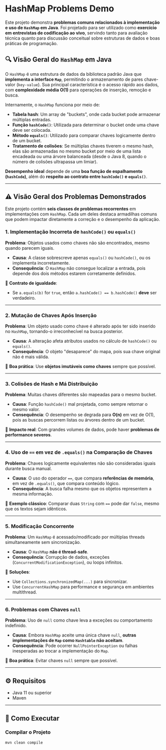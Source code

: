 # HashMap Problems Demo

Este projeto demonstra **problemas comuns relacionados à implementação e uso de `HashMap` em Java**. Foi projetado para ser utilizado como **exercício em entrevistas de codificação ao vivo**, servindo tanto para avaliação técnica quanto para discussão conceitual sobre estruturas de dados e boas práticas de programação.

## 🔍 Visão Geral do `HashMap` em Java

O `HashMap` é uma estrutura de dados da biblioteca padrão Java que **implementa a interface `Map`**, permitindo o armazenamento de pares chave-valor (`key-value`). Sua principal característica é o acesso rápido aos dados, com **complexidade média O(1)** para operações de inserção, remoção e busca.

Internamente, o `HashMap` funciona por meio de:

- **Tabela hash**: Um array de "buckets", onde cada bucket pode armazenar múltiplas entradas.
- **Função `hashCode()`**: Utilizada para determinar o bucket onde uma chave deve ser colocada.
- **Método `equals()`**: Utilizado para comparar chaves logicamente dentro de um bucket.
- **Tratamento de colisões**: Se múltiplas chaves tiverem o mesmo hash, elas são armazenadas no mesmo bucket por meio de uma lista encadeada ou uma árvore balanceada (desde o Java 8, quando o número de colisões ultrapassa um limiar).

**Desempenho ideal** depende de uma **boa função de espalhamento (`hashCode`)**, além do **respeito ao contrato entre `hashCode()` e `equals()`**.

---

## ⚠️ Visão Geral dos Problemas Demonstrados

Este projeto contém **seis classes de problemas recorrentes** em implementações com `HashMap`. Cada um deles destaca armadilhas comuns que podem impactar diretamente a correção e o desempenho da aplicação.

### 1. Implementação Incorreta de `hashCode()` ou `equals()`

**Problema**: Objetos usados como chaves não são encontrados, mesmo quando parecem iguais.

- **Causa**: A classe sobrescreve apenas `equals()` ou `hashCode()`, ou os implementa incorretamente.
- **Consequência**: O `HashMap` não consegue localizar a entrada, pois depende dos dois métodos estarem corretamente definidos.

📌 **Contrato de igualdade**:
- Se `a.equals(b)` for `true`, então `a.hashCode() == b.hashCode()` **deve** ser verdadeiro.

---

### 2. Mutação de Chaves Após Inserção

**Problema**: Um objeto usado como chave é alterado após ter sido inserido no `HashMap`, tornando-o irreconhecível na busca posterior.

- **Causa**: A alteração afeta atributos usados no cálculo de `hashCode()` ou `equals()`.
- **Consequência**: O objeto "desaparece" do mapa, pois sua chave original não é mais válida.

📌 **Boa prática**: Use **objetos imutáveis como chaves** sempre que possível.

---

### 3. Colisões de Hash e Má Distribuição

**Problema**: Muitas chaves diferentes são mapeadas para o mesmo bucket.

- **Causa**: Função `hashCode()` mal projetada, como sempre retornar o mesmo valor.
- **Consequência**: O desempenho se degrada para **O(n)** em vez de O(1), pois as buscas percorrem listas ou árvores dentro de um bucket.

📌 **Impacto real**: Com grandes volumes de dados, pode haver **problemas de performance severos**.

---

### 4. Uso de `==` em vez de `.equals()` na Comparação de Chaves

**Problema**: Chaves logicamente equivalentes não são consideradas iguais durante busca manual.

- **Causa**: O uso do operador `==`, que compara **referências de memória**, em vez de `.equals()`, que compara conteúdo lógico.
- **Consequência**: A busca falha mesmo que os objetos representem a mesma informação.

📌 **Exemplo clássico**: Comparar duas `String` com `==` pode dar `false`, mesmo que os textos sejam idênticos.

---

### 5. Modificação Concorrente

**Problema**: Um `HashMap` é acessado/modificado por múltiplas threads simultaneamente sem sincronização.

- **Causa**: O `HashMap` **não é thread-safe**.
- **Consequência**: Corrupção de dados, exceções (`ConcurrentModificationException`), ou loops infinitos.

📌 **Soluções**:
- Use `Collections.synchronizedMap(...)` para sincronizar.
- Use `ConcurrentHashMap` para performance e segurança em ambientes multithread.

---

### 6. Problemas com Chaves `null`

**Problema**: Uso de `null` como chave leva a exceções ou comportamento indefinido.

- **Causa**: Embora `HashMap` aceite uma única chave `null`, **outras implementações de `Map` como `Hashtable` não aceitam**.
- **Consequência**: Pode ocorrer `NullPointerException` ou falhas inesperadas ao trocar a implementação do `Map`.

📌 **Boa prática**: Evitar chaves `null` sempre que possível.

---

## ⚙️ Requisitos

- Java 11 ou superior
- Maven

---

## 🚀 Como Executar

### Compilar o Projeto

```bash
mvn clean compile
